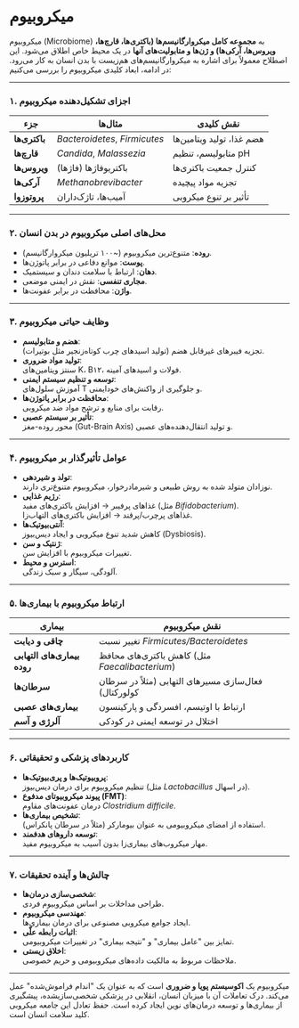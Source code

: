 # میکروبیوم 
میکروبیوم (Microbiome) به **مجموعه کامل میکروارگانیسم‌ها (باکتری‌ها، قارچ‌ها، ویروس‌ها، آرکی‌ها) و ژن‌ها و متابولیت‌های آنها** در یک محیط خاص اطلاق می‌شود. این اصطلاح معمولاً برای اشاره به میکروارگانیسم‌های هم‌زیست با بدن انسان به کار می‌رود. در ادامه، ابعاد کلیدی میکروبیوم را بررسی می‌کنیم:

---

### **۱. اجزای تشکیل‌دهنده میکروبیوم**
| جزء          | مثال‌ها                          | نقش کلیدی                     |
|--------------|----------------------------------|-------------------------------|
| **باکتری‌ها**  | *Bacteroidetes*, *Firmicutes*    | هضم غذا، تولید ویتامین‌ها      |
| **قارچ‌ها**    | *Candida*, *Malassezia*         | متابولیسم، تنظیم pH           |
| **ویروس‌ها**   | باکتریوفاژها (فاژها)             | کنترل جمعیت باکتری‌ها          |
| **آرکی‌ها**   | *Methanobrevibacter*             | تجزیه مواد پیچیده             |
| **پروتوزوا**  | آمیب‌ها، تاژک‌داران               | تأثیر بر تنوع میکروبی         |

---

### **۲. محل‌های اصلی میکروبیوم در بدن انسان**
- **روده**: متنوع‌ترین میکروبیوم (~۱۰۰ تریلیون میکروارگانیسم).  
- **پوست**: موانع دفاعی در برابر پاتوژن‌ها.  
- **دهان**: ارتباط با سلامت دندان و سیستمیک.  
- **مجاری تنفسی**: نقش در ایمنی موضعی.  
- **واژن**: محافظت در برابر عفونت‌ها.

---

### **۳. وظایف حیاتی میکروبیوم**
- **هضم و متابولیسم**:  
  تجزیه فیبرهای غیرقابل هضم (تولید اسیدهای چرب کوتاه‌زنجیر مثل بوتیرات).  
- **تولید مواد ضروری**:  
  سنتز ویتامین‌های K، B۱۲، فولات و اسیدهای آمینه.  
- **توسعه و تنظیم سیستم ایمنی**:  
  آموزش سلول‌های T و جلوگیری از واکنش‌های خودایمنی.  
- **محافظت در برابر پاتوژن‌ها**:  
  رقابت برای منابع و ترشح مواد ضد میکروبی.  
- **تأثیر بر سیستم عصبی**:  
  محور روده-مغز (Gut-Brain Axis) و تولید انتقال‌دهنده‌های عصبی.

---

### **۴. عوامل تأثیرگذار بر میکروبیوم**
- **تولد و شیردهی**:  
  نوزادان متولد شده به روش طبیعی و شیرمادرخوار، میکروبیوم متنوع‌تری دارند.  
- **رژیم غذایی**:  
  غذاهای پرفیبر → افزایش باکتری‌های مفید (مثل *Bifidobacterium*).  
  غذاهای پرچرب/پرقند → افزایش باکتری‌های التهاب‌زا.  
- **آنتی‌بیوتیک‌ها**:  
  کاهش شدید تنوع میکروبی و ایجاد دیس‌بیوز (Dysbiosis).  
- **ژنتیک و سن**:  
  تغییرات میکروبیوم با افزایش سن.  
- **استرس و محیط**:  
  آلودگی، سیگار و سبک زندگی.

---

### **۵. ارتباط میکروبیوم با بیماری‌ها**
| بیماری                 | نقش میکروبیوم                     |
|------------------------|-----------------------------------|
| **چاقی و دیابت**       | تغییر نسبت *Firmicutes/Bacteroidetes* |
| **بیماری‌های التهابی روده** | کاهش باکتری‌های محافظ (مثل *Faecalibacterium*) |
| **سرطان‌ها**           | فعال‌سازی مسیرهای التهابی (مثلاً در سرطان کولورکتال) |
| **بیماری‌های عصبی**    | ارتباط با اوتیسم، افسردگی و پارکینسون |
| **آلرژی و آسم**        | اختلال در توسعه ایمنی در کودکی    |

---

### **۶. کاربردهای پزشکی و تحقیقاتی**
- **پروبیوتیک‌ها و پری‌بیوتیک‌ها**:  
  تنظیم میکروبیوم برای درمان دیس‌بیوز (مثل *Lactobacillus* در اسهال).  
- **پیوند میکروبیوتای مدفوع (FMT)**:  
  درمان عفونت‌های مقاوم *Clostridium difficile*.  
- **تشخیص بیماری‌ها**:  
  استفاده از امضای میکروبیومی به عنوان بیومارکر (مثلاً در سرطان پانکراس).  
- **توسعه داروهای هدفمند**:  
  مهار میکروب‌های بیماری‌زا بدون آسیب به میکروبیوم مفید.
---

### **۷. چالش‌ها و آینده تحقیقات**
- **شخصی‌سازی درمان‌ها**:  
  طراحی مداخلات بر اساس میکروبیوم فردی.  
- **مهندسی میکروبیوم**:  
  ایجاد جوامع میکروبی مصنوعی برای درمان بیماری‌ها.  
- **اثبات رابطه علّی**:  
  تمایز بین "عامل بیماری" و "نتیجه بیماری" در تغییرات میکروبیومی.  
- **اخلاق زیستی**:  
  ملاحظات مربوط به مالکیت داده‌های میکروبیومی و حریم خصوصی.

---

میکروبیوم یک **اکوسیستم پویا و ضروری** است که به عنوان یک "اندام فراموش‌شده" عمل می‌کند. درک تعاملات آن با میزبان انسان، انقلابی در پزشکی شخصی‌سازیشده، پیشگیری از بیماری‌ها و توسعه درمان‌های نوین ایجاد کرده است. حفظ تعادل این جامعه میکروبی کلید سلامت انسان است.

